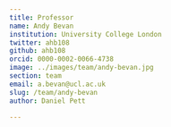 ```yaml
---
title: Professor
name: Andy Bevan
institution: University College London
twitter: ahb108
github: ahb108
orcid: 0000-0002-0066-4738
image: ../images/team/andy-bevan.jpg
section: team
email: a.bevan@ucl.ac.uk
slug: /team/andy-bevan
author: Daniel Pett

---
```

